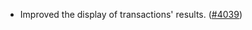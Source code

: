 - Improved the display of transactions' results.
  ([\#4039](https://github.com/anoma/namada/pull/4039))